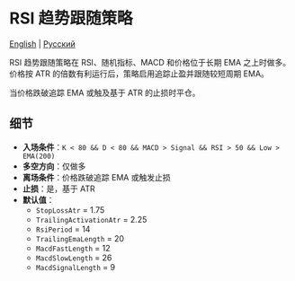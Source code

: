 # RSI 趋势跟随策略
[English](README.md) | [Русский](README_ru.md)

RSI 趋势跟随策略在 RSI、随机指标、MACD 和价格位于长期 EMA 之上时做多。价格按 ATR 的倍数有利运行后，策略启用追踪止盈并跟随较短周期 EMA。

当价格跌破追踪 EMA 或触及基于 ATR 的止损时平仓。

## 细节

- **入场条件**：`K < 80 && D < 80 && MACD > Signal && RSI > 50 && Low > EMA(200)`
- **多空方向**：仅做多
- **离场条件**：价格跌破追踪 EMA 或触发止损
- **止损**：是，基于 ATR
- **默认值**：
  - `StopLossAtr` = 1.75
  - `TrailingActivationAtr` = 2.25
  - `RsiPeriod` = 14
  - `TrailingEmaLength` = 20
  - `MacdFastLength` = 12
  - `MacdSlowLength` = 26
  - `MacdSignalLength` = 9
